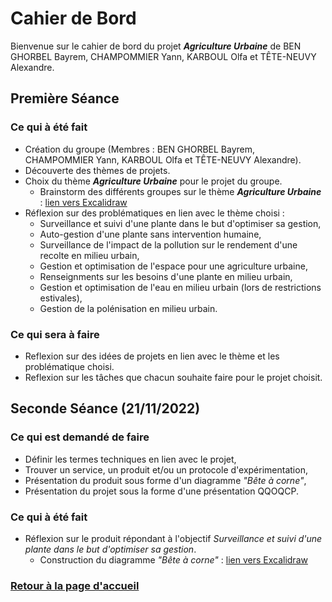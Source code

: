 # Cahier de Bord

Bienvenue sur le cahier de bord du projet ***Agriculture Urbaine*** de BEN GHORBEL Bayrem, CHAMPOMMIER Yann, KARBOUL Olfa et TÊTE-NEUVY Alexandre.

## Première Séance

### Ce qui à été fait

- Création du groupe (Membres : BEN GHORBEL Bayrem, CHAMPOMMIER Yann, KARBOUL Olfa et TÊTE-NEUVY Alexandre).
- Découverte des thèmes de projets.
- Choix du thème ***Agriculture Urbaine*** pour le projet du groupe.
  - Brainstorm des différents groupes sur le thème ***Agriculture Urbaine*** : [lien vers Excalidraw](https://excalidraw.com/#json=IOigMyC262AFkCa9gDnjQ,8n2d9_i5U5HhxjmTD9FImw)
- Réflexion sur des problématiques en lien avec le thème choisi :
  - Surveillance et suivi d'une plante dans le but d'optimiser sa gestion,
  - Auto-gestion d'une plante sans intervention humaine,
  - Surveillance de l'impact de la pollution sur le rendement d'une recolte en milieu urbain,
  - Gestion et optimisation de l'espace pour une agriculture urbaine,
  - Renseignments sur les besoins d'une plante en milieu urbain,
  - Gestion et optimisation de l'eau en milieu urbain (lors de restrictions estivales),
  - Gestion de la polénisation en milieu urbain.

### Ce qui sera à faire

- Reflexion sur des idées de projets en lien avec le thème et les problématique choisi.
- Reflexion sur les tâches que chacun souhaite faire pour le projet choisit.

## Seconde Séance (21/11/2022)

### Ce qui est demandé de faire

- Définir les termes techniques en lien avec le projet,
- Trouver un service, un produit et/ou un protocole d'expérimentation,
- Présentation du produit sous forme d'un diagramme *"Bête à corne"*,
- Présentation du projet sous la forme d'une présentation QQOQCP.

### Ce qui à été fait

- Réflexion sur le produit répondant à l'objectif *Surveillance et suivi d'une plante dans le but d'optimiser sa gestion*.
  - Construction du diagramme *"Bête à corne"* : [lien vers Excalidraw](https://excalidraw.com/#room=fa84c23afac9f46951ce,kRvk-nGmR4Jr89U1zL-cZw)

### [Retour à la page d'accueil](https://github.com/TeteNeuvyAlexandre/Projet-Agriculture-Urbaine)
